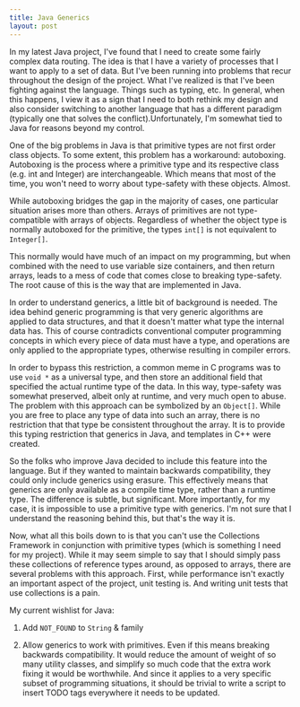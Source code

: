 ```yaml
---
title: Java Generics
layout: post
---
```

In my latest Java project, I've found that I need to create some fairly complex data routing. The idea is that I have a variety of processes that I want to apply to a set of data. But I've been running into problems that recur throughout the design of the project. What I've realized is that I've been fighting against the language. Things such as typing, etc. In general, when this happens, I view it as a sign that I need to both rethink my design and also consider switching to another language that has a different paradigm (typically one that solves the conflict).Unfortunately, I'm somewhat tied to Java for reasons beyond my control.

One of the big problems in Java is that primitive types are not first order class objects. To some extent, this problem has a workaround: autoboxing. Autoboxing is the process where a primitive type and its respective class (e.g. int and Integer) are interchangeable. Which means that most of the time, you won't need to worry about type-safety with these objects. Almost.

While autoboxing bridges the gap in the majority of cases, one particular situation arises more than others. Arrays of primitives are not type-compatible with arrays of objects. Regardless of whether the object type is normally autoboxed for the primitive, the types `int[]` is not equivalent to `Integer[]`.

This normally would have much of an impact on my programming, but when combined with the need to use variable size containers, and then return arrays, leads to a mess of code that comes close to breaking type-safety. The root cause of this is the way that are implemented in Java.

In order to understand generics, a little bit of background is needed. The idea behind generic programming is that very generic algorithms are applied to data structures, and that it doesn't matter what type the internal data has. This of course contradicts conventional computer programming concepts in which every piece of data must have a type, and operations are only applied to the appropriate types, otherwise resulting in  compiler errors.

In order to bypass this restriction, a common meme in C programs was to use `void *` as a universal type, and then store an additional field that specified the actual runtime type of the data. In this way, type-safety was somewhat preserved, albeit only at runtime, and very much open to abuse. The problem with this approach can be symbolized by an `Object[]`. While you are free to place any type of data into such an array, there is no restriction that that type be consistent throughout the array. It is to provide this typing restriction that generics in Java, and templates in C++ were created.

So the folks who improve Java decided to include this feature into the language. But if they wanted to maintain backwards compatibility, they could only include generics using erasure. This effectively means that generics are only available as a compile time type, rather than a runtime type. The difference is subtle, but significant. More importantly, for my case, it is impossible to use a primitive type with generics. I'm not sure that I understand the reasoning behind this, but that's the way it is.

Now, what all this boils down to is that you can't use the Collections Framework in conjunction with primitive types (which is something I need for my project). While it may seem simple to say that I should simply pass these collections of reference types around, as opposed to arrays, there are several problems with this approach. First, while performance isn't exactly an important aspect of the project, unit testing is. And writing unit tests that use collections is a pain.

My current wishlist for Java:

1. Add `NOT_FOUND` to `String` & family

2. Allow generics to work with primitives. Even if this means breaking backwards compatibility. It would reduce the amount of weight of so many utility classes, and simplify so much code that the extra work fixing it would be worthwhile. And since it applies to a very specific subset of programming situations, it should be trivial to write a script to insert TODO tags everywhere it needs to be updated.
